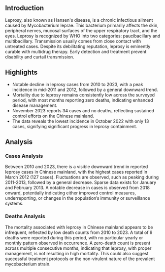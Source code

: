 ## Introduction

Leprosy, also known as Hansen's disease, is a chronic infectious ailment caused by Mycobacterium leprae. This bacterium primarily affects the skin, peripheral nerves, mucosal surfaces of the upper respiratory tract, and the eyes. Leprosy is recognized by WHO into two categories: paucibacillary and multibacillary. Transmission usually comes from close contact with untreated cases. Despite its debilitating reputation, leprosy is eminently curable with multidrug therapy. Early detection and treatment prevent disability and curtail transmission.
## Highlights

- Notable decline in leprosy cases from 2010 to 2023, with a peak incidence in mid-2011 and 2012, followed by a general downward trend. <br/>
- Mortality due to leprosy remains consistently low across the surveyed period, with most months reporting zero deaths, indicating enhanced disease management. <br/>
- November 2023 reports 34 cases and no deaths, reflecting sustained control efforts on the Chinese mainland. <br/>
- The data reveals the lowest incidence in October 2022 with only 13 cases, signifying significant progress in leprosy containment.
## Analysis

### Cases Analysis
Between 2010 and 2023, there is a visible downward trend in reported leprosy cases in Chinese mainland, with the highest cases reported in March 2012 (127 cases). Fluctuations are observed, such as peaking during 2011-2013, followed by a general decrease. Sparse data exists for January and February 2013. A notable decrease in cases is observed from 2018 onward, potentially indicating either improved control measures, underreporting, or changes in the population’s immunity or surveillance systems.

### Deaths Analysis
The mortality associated with leprosy in Chinese mainland appears to be infrequent, reflected by low death counts from 2010 to 2023. A total of 9 deaths were reported during this period, with no particular yearly or monthly pattern observed in occurrence. A zero-death count is present across multiple consecutive months, indicating that leprosy, with proper management, is not resulting in high mortality. This could also suggest successful treatment protocols or the non-virulent nature of the prevalent mycobacterium strain.
